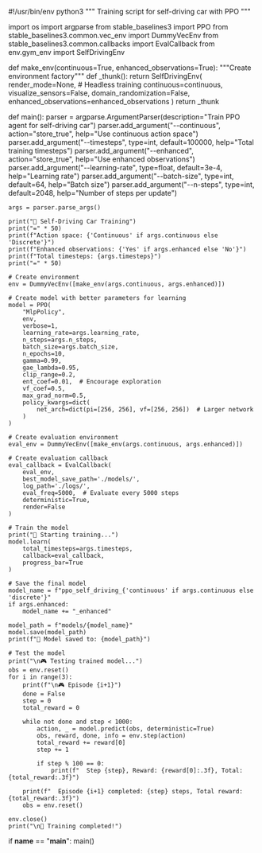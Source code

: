 #!/usr/bin/env python3
"""
Training script for self-driving car with PPO
"""

import os
import argparse
from stable_baselines3 import PPO
from stable_baselines3.common.vec_env import DummyVecEnv
from stable_baselines3.common.callbacks import EvalCallback
from env.gym_env import SelfDrivingEnv

def make_env(continuous=True, enhanced_observations=True):
    """Create environment factory"""
    def _thunk():
        return SelfDrivingEnv(
            render_mode=None,  # Headless training
            continuous=continuous,
            visualize_sensors=False,
            domain_randomization=False,
            enhanced_observations=enhanced_observations
        )
    return _thunk

def main():
    parser = argparse.ArgumentParser(description="Train PPO agent for self-driving car")
    parser.add_argument("--continuous", action="store_true", help="Use continuous action space")
    parser.add_argument("--timesteps", type=int, default=100000, help="Total training timesteps")
    parser.add_argument("--enhanced", action="store_true", help="Use enhanced observations")
    parser.add_argument("--learning-rate", type=float, default=3e-4, help="Learning rate")
    parser.add_argument("--batch-size", type=int, default=64, help="Batch size")
    parser.add_argument("--n-steps", type=int, default=2048, help="Number of steps per update")
    
    args = parser.parse_args()
    
    print("🚗 Self-Driving Car Training")
    print("=" * 50)
    print(f"Action space: {'Continuous' if args.continuous else 'Discrete'}")
    print(f"Enhanced observations: {'Yes' if args.enhanced else 'No'}")
    print(f"Total timesteps: {args.timesteps}")
    print("=" * 50)
    
    # Create environment
    env = DummyVecEnv([make_env(args.continuous, args.enhanced)])
    
    # Create model with better parameters for learning
    model = PPO(
        "MlpPolicy",
        env,
        verbose=1,
        learning_rate=args.learning_rate,
        n_steps=args.n_steps,
        batch_size=args.batch_size,
        n_epochs=10,
        gamma=0.99,
        gae_lambda=0.95,
        clip_range=0.2,
        ent_coef=0.01,  # Encourage exploration
        vf_coef=0.5,
        max_grad_norm=0.5,
        policy_kwargs=dict(
            net_arch=dict(pi=[256, 256], vf=[256, 256])  # Larger network
        )
    )
    
    # Create evaluation environment
    eval_env = DummyVecEnv([make_env(args.continuous, args.enhanced)])
    
    # Create evaluation callback
    eval_callback = EvalCallback(
        eval_env,
        best_model_save_path='./models/',
        log_path='./logs/',
        eval_freq=5000,  # Evaluate every 5000 steps
        deterministic=True,
        render=False
    )
    
    # Train the model
    print("🚀 Starting training...")
    model.learn(
        total_timesteps=args.timesteps,
        callback=eval_callback,
        progress_bar=True
    )
    
    # Save the final model
    model_name = f"ppo_self_driving_{'continuous' if args.continuous else 'discrete'}"
    if args.enhanced:
        model_name += "_enhanced"
    
    model_path = f"models/{model_name}"
    model.save(model_path)
    print(f"💾 Model saved to: {model_path}")
    
    # Test the model
    print("\n🎮 Testing trained model...")
    obs = env.reset()
    for i in range(3):
        print(f"\n🎮 Episode {i+1}")
        done = False
        step = 0
        total_reward = 0
        
        while not done and step < 1000:
            action, _ = model.predict(obs, deterministic=True)
            obs, reward, done, info = env.step(action)
            total_reward += reward[0]
            step += 1
            
            if step % 100 == 0:
                print(f"  Step {step}, Reward: {reward[0]:.3f}, Total: {total_reward:.3f}")
        
        print(f"  Episode {i+1} completed: {step} steps, Total reward: {total_reward:.3f}")
        obs = env.reset()
    
    env.close()
    print("\n🎉 Training completed!")

if __name__ == "__main__":
    main()
